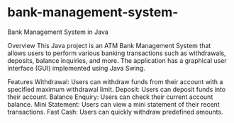 # bank-management-system-
Bank Management System in Java 

Overview
This Java project is an ATM Bank Management System that allows users to perform various banking transactions such as withdrawals, deposits, balance inquiries, and more. The application has a graphical user interface (GUI) implemented using Java Swing.

Features
Withdrawal: Users can withdraw funds from their account with a specified maximum withdrawal limit.
Deposit: Users can deposit funds into their account.
Balance Enquiry: Users can check their current account balance.
Mini Statement: Users can view a mini statement of their recent transactions.
Fast Cash: Users can quickly withdraw predefined amounts.
